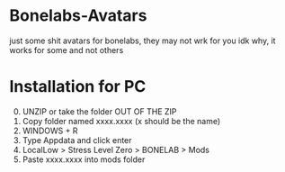 # Bonelabs-Avatars
just some shit avatars for bonelabs, they may not wrk for you idk why, it works for some and not others


# Installation for PC
0. UNZIP or take the folder OUT OF THE ZIP
1. Copy folder named xxxx.xxxx (x should be the name)
2. WINDOWS + R 
3. Type Appdata and click enter
4. LocalLow > Stress Level Zero > BONELAB > Mods
5. Paste xxxx.xxxx into mods folder
